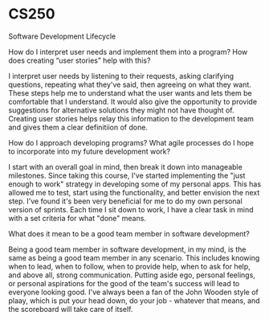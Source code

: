 # CS250
Software Development Lifecycle

How do I interpret user needs and implement them into a program? How does creating “user stories” help with this?

I interpret user needs by listening to their requests, asking clarifying questions, repeating what they've said, then agreeing on what they want. These steps help me to understand what the user wants and lets them be comfortable that I understand. It would also give the opportunity to provide suggestions for alternative solutions they might not have thought of. Creating user stories helps relay this information to the development team and gives them a clear definitiion of done.

How do I approach developing programs? What agile processes do I hope to incorporate into my future development work?

I start with an overall goal in mind, then break it down into manageable milestones. Since taking this course, I've started implementing the "just enough to work" strategy in developing some of my personal apps. This has allowed me to test, start using the functionality, and better envision the next step. I've found it's been very beneficial for me to do my own personal version of sprints. Each time I sit down to work, I have a clear task in mind with a set criteria for what "done" means.

What does it mean to be a good team member in software development?

Being a good team member in software development, in my mind, is the same as being a good team member in any scenario. This includes knowing when to lead, when to follow, when to provide help, when to ask for help, and above all, strong communication. Putting aside ego, personal feelings, or personal aspirations for the good of the team's success will lead to everyone looking good. I've always been a fan of the John Wooden style of plaay, which is put your head down, do your job - whatever that means, and the scoreboard will take care of itself.
